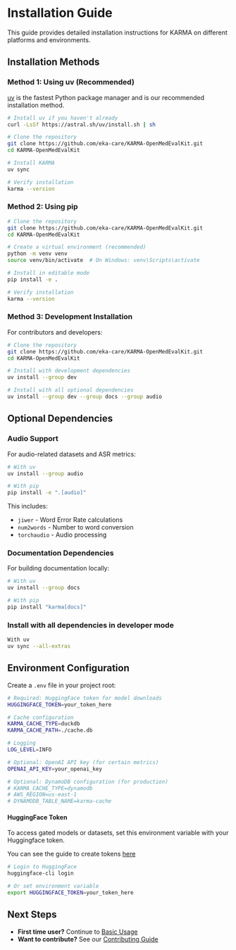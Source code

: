 # Installation Guide

This guide provides detailed installation instructions for KARMA on different platforms and environments.

## Installation Methods

### Method 1: Using uv (Recommended)

[uv](https://docs.astral.sh/uv/) is the fastest Python package manager and is our recommended installation method.

```bash
# Install uv if you haven't already
curl -LsSf https://astral.sh/uv/install.sh | sh

# Clone the repository
git clone https://github.com/eka-care/KARMA-OpenMedEvalKit.git
cd KARMA-OpenMedEvalKit

# Install KARMA
uv sync

# Verify installation
karma --version
```

### Method 2: Using pip

```bash
# Clone the repository
git clone https://github.com/eka-care/KARMA-OpenMedEvalKit.git
cd KARMA-OpenMedEvalKit

# Create a virtual environment (recommended)
python -m venv venv
source venv/bin/activate  # On Windows: venv\Scripts\activate

# Install in editable mode
pip install -e .

# Verify installation
karma --version
```

### Method 3: Development Installation

For contributors and developers:

```bash
# Clone the repository
git clone https://github.com/eka-care/KARMA-OpenMedEvalKit.git
cd KARMA-OpenMedEvalKit

# Install with development dependencies
uv install --group dev

# Install with all optional dependencies
uv install --group dev --group docs --group audio
```

## Optional Dependencies

### Audio Support

For audio-related datasets and ASR metrics:

```bash
# With uv
uv install --group audio

# With pip
pip install -e ".[audio]"
```

This includes:
- `jiwer` - Word Error Rate calculations
- `num2words` - Number to word conversion
- `torchaudio` - Audio processing

### Documentation Dependencies

For building documentation locally:

```bash
# With uv
uv install --group docs

# With pip
pip install "karma[docs]"
```

### Install with all dependencies in developer mode
```bash
With uv
uv sync --all-extras
```

## Environment Configuration

Create a `.env` file in your project root:

```bash
# Required: HuggingFace token for model downloads
HUGGINGFACE_TOKEN=your_token_here

# Cache configuration
KARMA_CACHE_TYPE=duckdb
KARMA_CACHE_PATH=./cache.db

# Logging
LOG_LEVEL=INFO

# Optional: OpenAI API key (for certain metrics)
OPENAI_API_KEY=your_openai_key

# Optional: DynamoDB configuration (for production)
# KARMA_CACHE_TYPE=dynamodb
# AWS_REGION=us-east-1
# DYNAMODB_TABLE_NAME=karma-cache
```

#### HuggingFace Token
To access gated models or datasets, set this environment variable with your Huggingface token.

You can see the guide to create tokens [here](https://huggingface.co/docs/hub/en/security-tokens) 
```bash
# Login to HuggingFace
huggingface-cli login

# Or set environment variable
export HUGGINGFACE_TOKEN=your_token_here
```

## Next Steps

- **First time user?** Continue to [Basic Usage](basic-usage.md)
- **Want to contribute?** See our [Contributing Guide](../contributing.md)